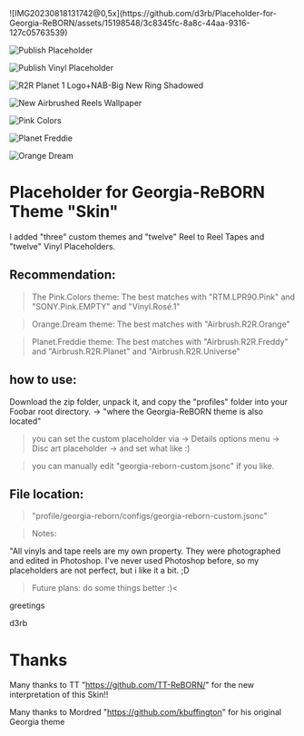 <meta name="google-site-verification" content="-wAGOXwnSQKs5qjCAF3griFqhxmzytdUWjl5scCCisc" />
![IMG20230818131742@0,5x](https://github.com/d3rb/Placeholder-for-Georgia-ReBORN/assets/15198548/3c8345fc-8a8c-44aa-9316-127c05763539)

![Publish Placeholder](https://github.com/d3rb/Placeholder/assets/15198548/852a0cde-54bb-4568-b885-17f0e1ed3120)

![Publish Vinyl Placeholder](https://github.com/d3rb/Placeholder/assets/15198548/fbf60173-cfb8-4afe-a0bd-8f82418dbee9)

![R2R Planet 1 Logo+NAB-Big New Ring Shadowed](https://github.com/d3rb/Placeholder-for-Georgia-ReBORN/assets/15198548/91db47ff-c5bf-4b2f-be73-550605e89cc1)

![New Airbrushed Reels Wallpaper](https://github.com/d3rb/Placeholder-for-Georgia-ReBORN/assets/15198548/103460b0-1135-48d5-a7be-ce01bf10775e)

![Pink Colors](https://github.com/d3rb/Placeholder-for-Georgia-ReBORN/assets/15198548/f748e960-1500-473b-9a39-374a29578864)

![Planet Freddie](https://github.com/d3rb/Placeholder-for-Georgia-ReBORN/assets/15198548/ae9ca6b4-03dc-4fcd-8095-2a2c50702609)

![Orange Dream](https://github.com/d3rb/Placeholder-for-Georgia-ReBORN/assets/15198548/41569e23-7ac6-41cd-8fa5-39988cfd9c27)


# Placeholder for Georgia-ReBORN Theme "Skin"


I added "three" custom themes and "twelve" Reel to Reel Tapes and "twelve" Vinyl Placeholders.



## Recommendation:

> The Pink.Colors theme: The best matches with "RTM.LPR90.Pink" and "SONY.Pink.EMPTY" and "Vinyl.Rosé.1"

> Orange.Dream theme: The best matches with "Airbrush.R2R.Orange"

> Planet.Freddie theme: The best matches with "Airbrush.R2R.Freddy" and "Airbrush.R2R.Planet" and "Airbrush.R2R.Universe"



## how to use:

Download the zip folder, unpack it, and copy the "profiles" folder into your Foobar root directory. -> "where the Georgia-ReBORN theme is also located"

> you can set the custom placeholder via -> Details options menu -> Disc art placeholder -> and set what like :)

> you can manually edit "georgia-reborn-custom.jsonc" if you like.


## File location:

> "profile/georgia-reborn/configs/georgia-reborn-custom.jsonc"

>Notes:

"All vinyls and tape reels are my own property.
They were photographed and edited in Photoshop.
I've never used Photoshop before, so my placeholders are not perfect,
but i like it a bit. ;D


>Future plans: do some things better :)<

greetings

d3rb


# Thanks

Many thanks to TT "https://github.com/TT-ReBORN/" for the new interpretation of this Skin!!

Many thanks to Mordred "https://github.com/kbuffington" for his original Georgia theme
